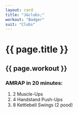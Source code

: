 ```yaml
---
layout: card
title: "J&clubs;"
workout: "Badger"
suit: "Clubs"
---
```


<h1>{{ page.title }}</h1>

<h2>{{ page.workout }}</h2>

<h3>AMRAP in 20 minutes:</h3>

<ol>
  <li>2 Muscle-Ups</li>
  <li>4 Handstand Push-Ups</li>
  <li>8 Kettlebell Swings (2 pood)</li>
</ol>
